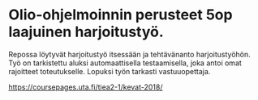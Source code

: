 # Olio-ohjelmoinnin perusteet 5op laajuinen harjoitustyö.

Repossa löytyvät harjoitustyö itsessään ja tehtävänanto harjoitustyöhön. Työ on tarkistettu aluksi automaattisella testaamisella, joka antoi omat rajoitteet toteutukselle. Lopuksi työn tarkasti vastuuopettaja.

https://coursepages.uta.fi/tiea2-1/kevat-2018/

